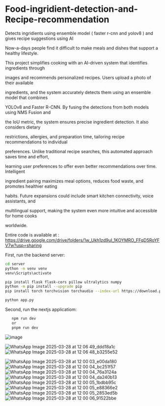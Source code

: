 # Food-ingridient-detection-and-Recipe-recommendation
Detects ingridients using ensemble model ( faster r-cnn and yolov8 ) and gives recipe suggestions using AI


Now-a-days people find it difficult to make meals and dishes that support a healthy lifestyle. 

This project simplifies cooking with an AI-driven system that identifies ingredients through 

images and recommends personalized recipes. Users upload a photo of their available 

ingredients, and the system accurately detects them using an ensemble model that combines 

YOLOv8 and Faster R-CNN. By fusing the detections from both models using NMS Fusion and 

the IoU metric, the system ensures precise ingredient detection. It also considers dietary 

restrictions, allergies, and preparation time, tailoring recipe recommendations to individual 

preferences. Unlike traditional recipe searches, this automated approach saves time and effort, 

learning user preferences to offer even better recommendations over time. Intelligent 

ingredient pairing maximizes meal options, reduces food waste, and promotes healthier eating 

habits. Future expansions could include smart kitchen connectivity, voice assistants, and 

multilingual support, making the system even more intuitive and accessible for home cooks 

worldwide.



Entire code is available at : https://drive.google.com/drive/folders/1w_Ukh1zd9uI_1KOYMRO_FFqD5RoYFV7w?usp=sharing

First, run the backend server:

```bash
cd server
python -m venv venv
venv\Scripts\activate

pip install flask flask-cors pillow ultralytics numpy
python -m pip install --upgrade pip
pip install torch torchvision torchaudio --index-url https://download.pytorch.org/whl/cu121

python app.py
```
Second, run the nextjs applicatiom:

```bash
   npm run dev
   or
   pnpm run dev
```


![image](https://github.com/user-attachments/assets/375986cf-4d56-4939-8f9e-5f832eb8f13f)

![WhatsApp Image 2025-03-28 at 12 06 49_ddd18a1c](https://github.com/user-attachments/assets/cf2f452f-3f30-45c7-9b11-a159b7f44bff)
![WhatsApp Image 2025-03-28 at 12 06 48_b3255e52](https://github.com/user-attachments/assets/cd80cf71-9bfe-441f-8bfe-6da5102ed87f)



![WhatsApp Image 2025-03-28 at 12 00 03_e00da180](https://github.com/user-attachments/assets/697e9ebc-c342-4246-85fe-8dca4ff3d4b5)
![WhatsApp Image 2025-03-28 at 12 00 04_bc251f57](https://github.com/user-attachments/assets/6454ae13-482c-4c01-99f1-b026943f81a7)
![WhatsApp Image 2025-03-28 at 12 00 04_76a3124a](https://github.com/user-attachments/assets/1df9357d-d02d-4b97-bb30-ebba0f2e8afb)
![WhatsApp Image 2025-03-28 at 12 00 04_da240b13](https://github.com/user-attachments/assets/b6ed3bc8-2f96-46f6-8e60-6ae93f0c94cf)
![WhatsApp Image 2025-03-28 at 12 00 05_1bdbb95c](https://github.com/user-attachments/assets/ae6c5f4d-2845-41d6-8e68-1726312a9001)
![WhatsApp Image 2025-03-28 at 12 00 05_e88366e2](https://github.com/user-attachments/assets/bc9baecd-e3cc-4439-a216-63e64c93c65c)
![WhatsApp Image 2025-03-28 at 12 00 05_2853ed5b](https://github.com/user-attachments/assets/42ff0e17-cfa1-46f2-80b7-b645e8b610f3)
![WhatsApp Image 2025-03-28 at 12 00 06_91522bbe](https://github.com/user-attachments/assets/661f61a5-3705-4890-b753-5efa17a6e3c3)






